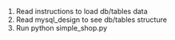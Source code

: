 1. Read instructions to load db/tables data
2. Read mysql_design to see  db/tables structure
3. Run python simple_shop.py

